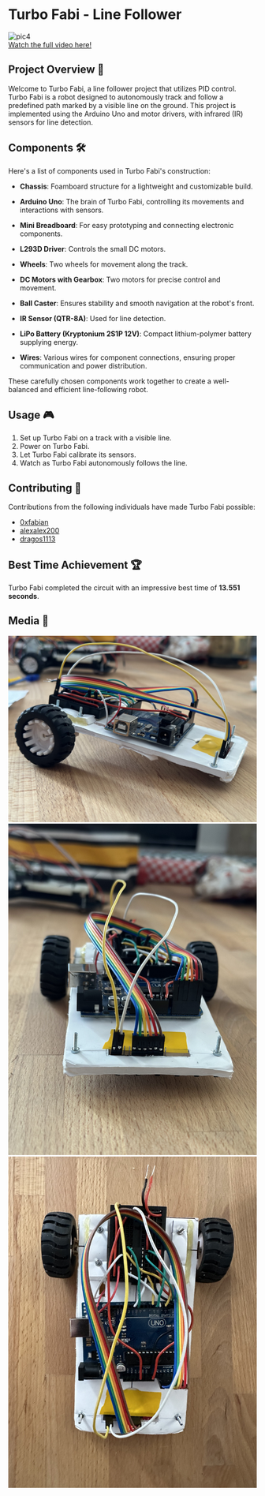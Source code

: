 # Turbo Fabi - Line Follower

![pic4](./media/Gif)  
[Watch the full video here!](https://youtu.be/HdzTXu5iEFA)

## Project Overview 🤖

Welcome to Turbo Fabi, a line follower project that utilizes PID control. Turbo Fabi is a robot designed to autonomously track and follow a predefined path marked by a visible line on the ground. This project is implemented using the Arduino Uno and motor drivers, with infrared (IR) sensors for line detection.

## Components 🛠️

Here's a list of components used in Turbo Fabi's construction:

- **Chassis**: Foamboard structure for a lightweight and customizable build.
  
- **Arduino Uno**: The brain of Turbo Fabi, controlling its movements and interactions with sensors.
  
- **Mini Breadboard**: For easy prototyping and connecting electronic components.
  
- **L293D Driver**: Controls the small DC motors.
  
- **Wheels**: Two wheels for movement along the track.
  
- **DC Motors with Gearbox**: Two motors for precise control and movement.
  
- **Ball Caster**: Ensures stability and smooth navigation at the robot's front.
  
- **IR Sensor (QTR-8A)**: Used for line detection.
  
- **LiPo Battery (Kryptonium 2S1P 12V)**: Compact lithium-polymer battery supplying energy.
  
- **Wires**: Various wires for component connections, ensuring proper communication and power distribution.

These carefully chosen components work together to create a well-balanced and efficient line-following robot.

## Usage 🎮

1. Set up Turbo Fabi on a track with a visible line.
2. Power on Turbo Fabi.
3. Let Turbo Fabi calibrate its sensors.
4. Watch as Turbo Fabi autonomously follows the line.

## Contributing 🤝

Contributions from the following individuals have made Turbo Fabi possible:

- [0xfabian](https://github.com/0xfabian)
- [alexalex200](https://github.com/alexalex200)
- [dragos1113](https://github.com/dragos1113)

## Best Time Achievement 🏆

Turbo Fabi completed the circuit with an impressive best time of **13.551 seconds**.
 
## Media 📸
![pic1](./Media/pic1.jpg)
![pic2](./Media/pic2.jpg)
![pic3](./Media/pic3.jpg)
